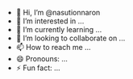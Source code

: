 - 👋 Hi, I’m @nasutionnaron
- 👀 I’m interested in ...
- 🌱 I’m currently learning ...
- 💞️ I’m looking to collaborate on ...
- 📫 How to reach me ...
- 😄 Pronouns: ...
- ⚡ Fun fact: ...

<!---
nasutionnaron/nasutionnaron is a ✨ special ✨ repository because its `README.md` (this file) appears on your GitHub profile.
You can click the Preview link to take a look at your changes.
--->
